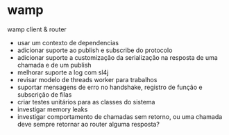 # wamp
wamp client &amp; router

* usar um contexto de dependencias
* adicionar suporte ao publish e subscribe do protocolo
* adicionar suporte a customização da serialização na resposta de uma chamada e de um publish
* melhorar suporte a log com sl4j
* revisar modelo de threads worker para trabalhos 
* suportar mensagens de erro no handshake, registro de função e subscrição de filas
* criar testes unitários para as classes do sistema
* investigar memory leaks 
* investigar comportamento de chamadas sem retorno, ou uma chamada deve sempre retornar ao router alguma resposta?

